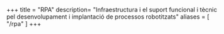+++
title = "RPA"
description= "Infraestructura i el suport funcional i tècnic pel desenvolupament i implantació de processos robotitzats"
aliases = [
    "/rpa"
]
+++